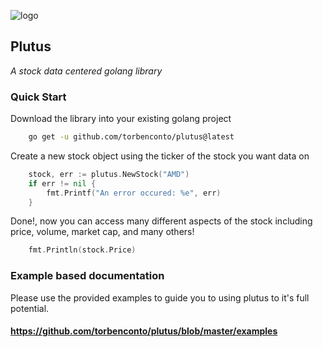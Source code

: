 ![logo](./assets/DALL·E%202023-12-03%2020.30.35%20-%20a%2019th%20century%20greek%20oil%20painting.webp)
## Plutus
*A stock data centered golang library*

### Quick Start
Download the library into your existing golang project
```sh
    go get -u github.com/torbenconto/plutus@latest
```

Create a new stock object using the ticker of the stock you want data on
```go
    stock, err := plutus.NewStock("AMD")
	if err != nil {
		fmt.Printf("An error occured: %e", err)
	}
```
Done!, now you can access many different aspects of the stock including price, volume, market cap, and many others!
```go
    fmt.Println(stock.Price)
```

### Example based documentation
Please use the provided examples to guide you to using plutus to it's full potential.
#### https://github.com/torbenconto/plutus/blob/master/examples